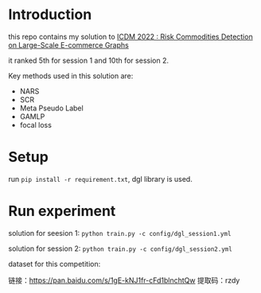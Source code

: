 # Introduction

this repo contains my solution to [ICDM 2022 : Risk Commodities Detection on Large-Scale E-commerce Graphs](https://tianchi.aliyun.com/competition/entrance/531976/introduction?lang=en-us)

it ranked 5th for session 1 and 10th for session 2.

Key methods used in this solution are:

* NARS
* SCR
* Meta Pseudo Label
* GAMLP
* focal loss

# Setup

run `pip install -r requirement.txt`, dgl library is used.

# Run experiment

solution for seesion 1: `python train.py -c config/dgl_session1.yml`

solution for session 2: `python train.py -c config/dgl_session2.yml`

dataset for this competition:

链接：https://pan.baidu.com/s/1gE-kNJ1fr-cFd1blnchtQw 
提取码：rzdy